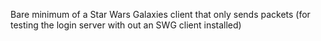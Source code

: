 Bare minimum of a Star Wars Galaxies client that only sends packets (for testing the login server with out an SWG client installed)
